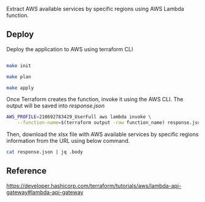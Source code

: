 Extract AWS available services by specific regions using AWS Lambda function.

## Deploy

Deploy the application to AWS using terraform CLI

```bash

make init

make plan

make apply
```

Once Terraform creates the function, invoke it using the AWS CLI. The output will be saved into *response.json*

```bash
AWS_PROFILE=210692783429_UserFull aws lambda invoke \
    --function-name=$(terraform output -raw function_name) response.json
```
Then, download the xlsx file with AWS available services by specific regions information from the URL using below command.
```bash
cat response.json | jq .body
```

## Reference
https://developer.hashicorp.com/terraform/tutorials/aws/lambda-api-gateway#lambda-api-gateway
